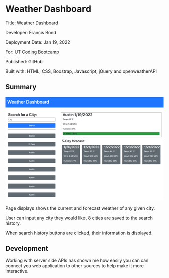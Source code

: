 # Weather Dashboard

Title: Weather Dashboard

Developer: Francis Bond

Deployment Date: Jan 19, 2022

For: UT Coding Bootcamp

Published: GitHub 

Built with: HTML, CSS, Boostrap, Javascript, jQuery and openweatherAPI


## Summary
![Screenshot of application](IMG.png)

Page displays shows the current and forecast weather of any given city.

User can input any city they would like, 8 cities are saved to the search history.

When search history buttons are clicked, their information is displayed.

## Development

Working with server side APIs has shown me how easily you can can connect you web application to other sources to help make it more interactive.

